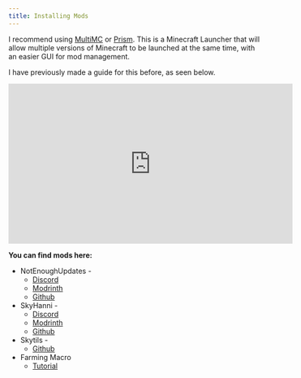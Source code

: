 ```yaml
---
title: Installing Mods
---
```

I recommend using [MultiMC](https://multimc.org/) or [Prism](https://prismlauncher.org/). This is a Minecraft Launcher that will allow multiple versions of Minecraft to be launched at the same time, with an easier GUI for mod management.

I have previously made a guide for this before, as seen below.

<iframe width="560" height="315" src="https://www.youtube.com/embed/2ZV0tKSNdJI?si=KuIXbIBGofjOaSnY" title="YouTube video player" frameborder="0" allow="accelerometer; autoplay; clipboard-write; encrypted-media; gyroscope; picture-in-picture; web-share" referrerpolicy="strict-origin-when-cross-origin" allowfullscreen></iframe>

**You can find mods here:** 
- NotEnoughUpdates -
	- [Discord](https://discord.gg/moulberry)
	- [Modrinth](https://modrinth.com/mod/notenoughupdates)
	- [Github](https://github.com/NotEnoughUpdates/NotEnoughUpdates/releases)
- SkyHanni -
	- [Discord](https://discord.gg/skyhanni-997079228510117908)
	- [Modrinth](https://modrinth.com/mod/skyhanni)
	- [Github](https://github.com/hannibal002/SkyHanni/releases)
- Skytils -
	- [Github](https://github.com/Skytils/SkytilsMod/releases)
- Farming Macro
	- [Tutorial](https://www.youtube.com/watch?v=dQw4w9WgXcQ)